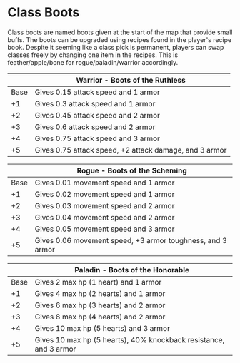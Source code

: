 # Class Boots

Class boots are named boots given at the start of the map that provide small buffs. The boots can be upgraded using recipes found in the player's recipe book. Despite it seeming like a class pick is permanent, players can swap classes freely by changing one item in the recipes. This is feather/apple/bone for rogue/paladin/warrior accordingly.

|      | **Warrior - Boots of the Ruthless**                    |
| ---- | ------------------------------------------------------ |
| Base | Gives 0.15 attack speed and 1 armor                    |
| +1   | Gives 0.3 attack speed and 1 armor                     |
| +2   | Gives 0.45 attack speed and 2 armor                    |
| +3   | Gives 0.6 attack speed and 2 armor                     |
| +4   | Gives 0.75 attack speed and 3 armor                    |
| +5   | Gives 0.75 attack speed, +2 attack damage, and 3 armor |

|      | **Rogue - Boots of the Scheming**                          |
| ---- | ---------------------------------------------------------- |
| Base | Gives 0.01 movement speed and 1 armor                      |
| +1   | Gives 0.02 movement speed and 1 armor                      |
| +2   | Gives 0.03 movement speed and 2 armor                      |
| +3   | Gives 0.04 movement speed and 2 armor                      |
| +4   | Gives 0.05 movement speed and 3 armor                      |
| +5   | Gives 0.06 movement speed, +3 armor toughness, and 3 armor |

|      | **Paladin - Boots of the Honorable**                              |
| ---- | ----------------------------------------------------------------- |
| Base | Gives 2 max hp (1 heart) and 1 armor                              |
| +1   | Gives 4 max hp (2 hearts) and 1 armor                             |
| +2   | Gives 6 max hp (3 hearts) and 2 armor                             |
| +3   | Gives 8 max hp (4 hearts) and 2 armor                             |
| +4   | Gives 10 max hp (5 hearts) and 3 armor                            |
| +5   | Gives 10 max hp (5 hearts), 40% knockback resistance, and 3 armor |
